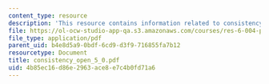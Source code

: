```yaml
---
content_type: resource
description: 'This resource contains information related to consistency. '
file: https://ol-ocw-studio-app-qa.s3.amazonaws.com/courses/res-6-004-principles-of-computer-system-design-an-introduction-spring-2009/4b85ec16d86e2963ace8e7c4b0fd71a6_consistency_open_5_0.pdf
file_type: application/pdf
parent_uid: b4e8d5a9-0bdf-6cd9-d3f9-716855fa7b12
resourcetype: Document
title: consistency_open_5_0.pdf
uid: 4b85ec16-d86e-2963-ace8-e7c4b0fd71a6
---
```

